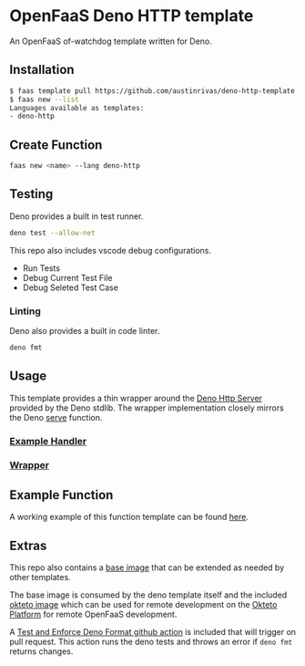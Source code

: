 OpenFaaS Deno HTTP template
=============================================

An OpenFaaS of-watchdog template written for Deno.

## Installation

```sh
$ faas template pull https://github.com/austinrivas/deno-http-template
$ faas new --list
Languages available as templates:
- deno-http
```

## Create Function

```sh
faas new <name> --lang deno-http
```

## Testing

Deno provides a built in test runner.

```sh
deno test --allow-net
```

This repo also includes vscode debug configurations.
  - Run Tests
  - Debug Current Test File
  - Debug Seleted Test Case

### Linting

Deno also provides a built in code linter.

```sh
deno fmt
```

## Usage

This template provides a thin wrapper around the [Deno Http Server](https://doc.deno.land/https/deno.land/std/http/server.ts) provided by the Deno stdlib. The wrapper implementation closely mirrors the Deno [serve](https://doc.deno.land/https/deno.land/std/http/server.ts#serve) function.

### [Example Handler](https://github.com/austinrivas/deno-http-template/blob/master/template/deno-http/function/handler.ts)
### [Wrapper](https://github.com/austinrivas/deno-http-template/blob/master/template/deno-http/main.ts)

## Example Function

A working example of this function template can be found [here](https://github.com/austinrivas/openfaas_deno_func).

## Extras

This repo also contains a [base image](https://github.com/austinrivas/deno-http-template/blob/master/deno-http-base/Dockerfile) that can be extended as needed by other templates.

The base image is consumed by the deno template itself and the included [okteto image](https://github.com/austinrivas/deno-http-template/blob/master/okteto/Dockerfile) which can be used for remote development on the [Okteto Platform](https://okteto.com/) for remote OpenFaaS development.

A [Test and Enforce Deno Format github action](https://github.com/austinrivas/openfaas_deno_func/blob/master/.github/workflows/test-fmt-deno.yml) is included that will trigger on pull request. This action runs the deno tests and throws an error if `deno fmt` returns changes.
